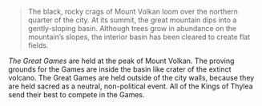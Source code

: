 > The black, rocky crags of Mount Volkan loom over the northern quarter of the city. At its summit, the great mountain dips into a gently-sloping basin. Although trees grow in abundance on the mountain’s slopes, the interior basin has been cleared to create flat fields.

*The Great Games* are held at the peak of Mount Volkan. The proving grounds for the Games are inside the basin like crater of the extinct volcano. The Great Games are held outside of the city walls, because they are held sacred as a neutral, non-political event. All of the Kings of Thylea send their best to compete in the Games.